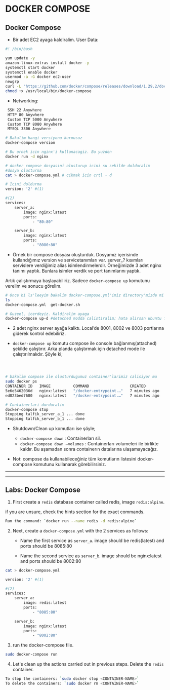# DOCKER COMPOSE

## Docker Compose
* Bir adet EC2 ayaga kaldiralim. User Data:

```bash
#! /bin/bash

yum update -y
amazon-linux-extras install docker -y
systemctl start docker
systemctl enable docker
usermod -a -G docker ec2-user
newgrp
curl -L "https://github.com/docker/compose/releases/download/1.29.2/docker-compose-$(uname -s)-$(uname -m)" -o /usr/local/bin/docker-compose
chmod +x /usr/local/bin/docker-compose
```

* Networking:
```bash
 SSH 22 Anywhere
 HTTP 80 Anywhere
 Custom TCP 5000 Anywhere
 Custom TCP 8080 Anywhere
 MYSQL 3306 Anywhere
```


```bash
# Bakalim hangi versiyonu kurmusuz
docker-compose version

# Bu ornek icin nginx'i kullanacagiz. Bu yuzden
docker run -d nginx

# docker compose dosyasini olusturup icini su sekilde dolduralim
#dosya olusturma
cat > docker-compose.yml # cikmak icin crtl + d

# Icini doldurma
version: '2' #(1)

#(2)
services:
    server_a:
        image: nginx:latest
        ports:
            - "80:80"

    server_b:
        image: nginx:latest
        ports:
            - "8080:80"
```

* Örnek bir compose dosyası oluşturduk. Dosyamız içerisinde kullandığımız version ve servicetanımları var. server_? kısımları servislere verdiğimiz alias isimlendirmelerdir. Örneğimizde 3 adet nginx tanımı yaptık. Bunlara isimler verdik ve port tanımlarını yaptık.

Artık çalıştırmaya başlayabiliriz. Sadece `docker-compose up` komutunu verelim ve sonucu görelim.

```bash
# Once bi ls'leeyim bakalim docker-compose.yml'imiz directory'mizde mi
ls
docker-compose.yml  get-docker.sh

# Guzeel, icerdeyiz. Kaldiralim ayaga
docker-compose up-d #detached modda calistiralim; hata alirsan ubuntu for windows kaynaklidir, yeniden baslat duzelir
```
* 2 adet nginx server ayağa kalktı. Local’de 8001, 8002 ve 8003 portlarına giderek kontrol edebiliriz.

* `docker-compose up` komutu compose ile console bağlanmış(attached) şekilde çalıştırır. Arka planda çalıştırmak için detached mode ile çalıştırılmalıdır. Şöyle ki;
```bash



# bakalim compose ile olusturdugumuz container'larimiz calisiyor mu
sudo docker ps
CONTAINER ID   IMAGE          COMMAND                  CREATED         STATUS          PORTS                                   NAMES
5e6e5462036d   nginx:latest   "/docker-entrypoint.…"   7 minutes ago   Up 24 seconds   0.0.0.0:8001->80/tcp, :::8001->80/tcp   talfik_server_a_1
ed823bed7600   nginx:latest   "/docker-entrypoint.…"   7 minutes ago   Up 24 seconds   0.0.0.0:8003->80/tcp, :::8003->80/tcp   talfik_server_b_1

# Containerlari durduralim
docker-compose stop
Stopping talfik_server_a_1 ... done
Stopping talfik_server_b_1 ... done
```
* Shutdown/Clean up komutları ise şöyle;

    * `docker-compose down` : Containerları sil.
    * `docker-compose down –volumes` : Containerları volumeleri ile birlikte kaldır. Bu aşamadan sonra containerın datalarına ulaşamayacağız.

* Not: compose da kullanabileceğiniz tüm komutların listesini docker-compose komutunu kullanarak görebilirsiniz.
--------------------------------------------------------------------

--------------------------------------------------------------------

## Labs: Docker Compose

1. First create a `redis` database container called redis, image `redis:alpine`.

if you are unsure, check the hints section for the exact commands.

```bash
Run the command: `docker run --name redis -d redis:alpine`
```

2. Next, create a `docker-compose.yml` with the 2 services as follows:

    * Name the first service as `server_a`. image should be redis(latest) and ports should be 8085:80

    * Name the second service as `server_b`. image should be nginx:latest and ports should be 8002:80

```bash
cat > docker-compose.yml

version: '2' #(1)

#(2)
services:
    server_a:
        image: redis:latest
        ports:
            - "8085:80"

    server_b:
        image: nginx:latest
        ports:
            - "8002:80"
```

3. run the docker-compose file.

```bash
sudo docker-compose run
```

4. Let's clean up the actions carried out in previous steps. Delete the `redis`  container.

```bash
To stop the containers: `sudo docker stop <CONTAINER-NAME>`
To delete the containers: `sudo docker rm <CONTAINER-NAME>`
```